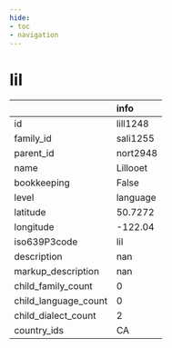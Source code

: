 ```yaml
---
hide:
- toc
- navigation
---
```

# lil
|                      | info     |
|:---------------------|:---------|
| id                   | lill1248 |
| family_id            | sali1255 |
| parent_id            | nort2948 |
| name                 | Lillooet |
| bookkeeping          | False    |
| level                | language |
| latitude             | 50.7272  |
| longitude            | -122.04  |
| iso639P3code         | lil      |
| description          | nan      |
| markup_description   | nan      |
| child_family_count   | 0        |
| child_language_count | 0        |
| child_dialect_count  | 2        |
| country_ids          | CA       |